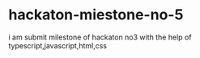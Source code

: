 # hackaton-miestone-no-5
i am submit milestone of hackaton  no3 with the help of typescript,javascript,html,css 
